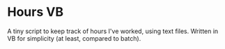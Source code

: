 # Hours VB

A tiny script to keep track of hours I've worked, using text files. Written in VB for simplicity (at least, compared to batch). 
